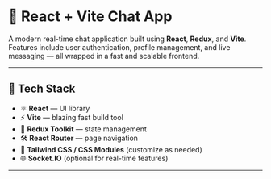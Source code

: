# 💬 React + Vite Chat App

A modern real-time chat application built using **React**, **Redux**, and **Vite**. Features include user authentication, profile management, and live messaging — all wrapped in a fast and scalable frontend.

---

## 🚀 Tech Stack

- ⚛️ **React** — UI library
- ⚡ **Vite** — blazing fast build tool
- 🧠 **Redux Toolkit** — state management
- 🛠️ **React Router** — page navigation
- 💅 **Tailwind CSS / CSS Modules** (customize as needed)
- 🌐 **Socket.IO** (optional for real-time features)

---


